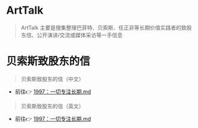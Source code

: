 # ArtTalk
> ArtTalk 主要是搜集整理巴菲特、贝索斯、任正非等长期价值实践者的致股东信、公开演讲/交流或媒体采访等一手信息

# 贝索斯致股东的信
> 贝索斯致股东的信（中文）
- 前往👉 [1997：一切专注长期.md](/贝索斯致股东的信（中文）/1997：一切专注长期.md)

> 贝索斯致股东的信（英文）
- 前往👉 [1997：一切专注长期.md](/贝索斯致股东的信（中文）/1997：一切专注长期.md)

